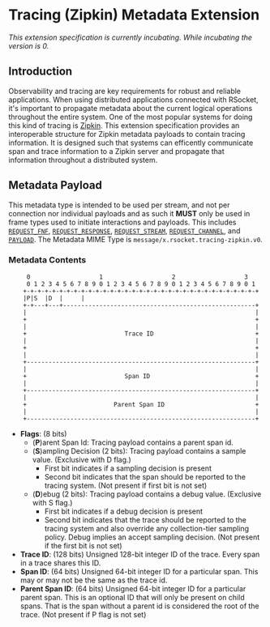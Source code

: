 # Tracing (Zipkin) Metadata Extension

_This extension specification is currently incubating.  While incubating the version is 0._

## Introduction
Observability and tracing are key requirements for robust and reliable applications.  When using distributed applications connected with RSocket, it's important to propagate metadata about the current logical operations throughout the entire system.  One of the most popular systems for doing this kind of tracing is [Zipkin][z].  This extension specification provides an interoperable structure for Zipkin metadata payloads to contain tracing information.  It is designed such that systems can efficently communicate span and trace information to a Zipkin server and propagate that information throughout a distributed system.

[z]: https://zipkin.io

## Metadata Payload
This metadata type is intended to be used per stream, and not per connection nor individual payloads and as such it  **MUST** only be used in frame types used to initiate interactions and payloads.  This includes [`REQUEST_FNF`][rf], [`REQUEST_RESPONSE`][rr], [`REQUEST_STREAM`][rs], [`REQUEST_CHANNEL`][rc], and [`PAYLOAD`][p].  The Metadata MIME Type is `message/x.rsocket.tracing-zipkin.v0`.

[p]:  ../Protocol.md#frame-payload
[rc]: ../Protocol.md#frame-request-channel
[rf]: ../Protocol.md#frame-fnf
[rr]: ../Protocol.md#frame-request-response
[rs]: ../Protocol.md#frame-request-stream

### Metadata Contents
```
     0                   1                   2                   3
     0 1 2 3 4 5 6 7 8 9 0 1 2 3 4 5 6 7 8 9 0 1 2 3 4 5 6 7 8 9 0 1
    +-+-+-+-+-+-+-+-+-+-+-+-+-+-+-+-+-+-+-+-+-+-+-+-+-+-+-+-+-+-+-+-+
    |P|S  |D  |     |
    +-+---+---+-----------------------------------------------------+
    |                                                               |
    +                                                               +
    |                                                               |
    +                           Trace ID                            +
    |                                                               |
    +                                                               +
    |                                                               |
    +---------------------------------------------------------------+
    |                                                               |
    +                           Span ID                             +
    |                                                               |
    +---------------------------------------------------------------+
    |                                                               |
    +                        Parent Span ID                         +
    |                                                               |
    +---------------------------------------------------------------+
```

* **Flags**: (8 bits)
  * (**P**)arent Span Id: Tracing payload contains a parent span id.
  * (**S**)ampling Decision (2 bits): Tracing payload contains a sample value. (Exclusive with D flag.)
    * First bit indicates if a sampling decision is present
    * Second bit indicates that the span should be reported to the tracing system. (Not present if first bit is not set)
  * (**D**)ebug (2 bits): Tracing payload contains a debug value. (Exclusive with S flag.)
    * First bit indicates if a debug decision is present
    * Second bit indicates that the trace should be reported to the tracing system and also override any collection-tier sampling policy. Debug implies an accept sampling decision. (Not present if the first bit is not set)
* **Trace ID**: (128 bits) Unsigned 128-bit integer ID of the trace. Every span in a trace shares this ID.
* **Span ID**: (64 bits) Unsigned 64-bit integer ID for a particular span. This may or may not be the same as the trace id.
* **Parent Span ID**: (64 bits) Unsigned 64-bit integer ID for a particular parent span.  This is an optional ID that will only be present on child spans. That is the span without a parent id is considered the root of the trace. (Not present if P flag is not set)
